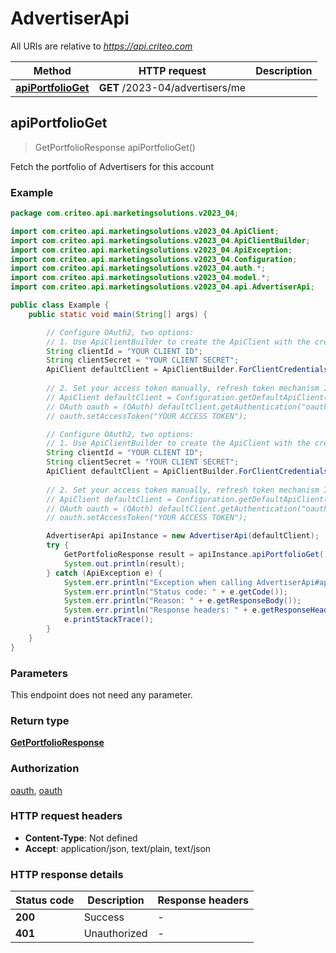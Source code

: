 # AdvertiserApi

All URIs are relative to *https://api.criteo.com*

| Method | HTTP request | Description |
|------------- | ------------- | -------------|
| [**apiPortfolioGet**](AdvertiserApi.md#apiPortfolioGet) | **GET** /2023-04/advertisers/me |  |



## apiPortfolioGet

> GetPortfolioResponse apiPortfolioGet()



Fetch the portfolio of Advertisers for this account

### Example

```java
package com.criteo.api.marketingsolutions.v2023_04;

import com.criteo.api.marketingsolutions.v2023_04.ApiClient;
import com.criteo.api.marketingsolutions.v2023_04.ApiClientBuilder;
import com.criteo.api.marketingsolutions.v2023_04.ApiException;
import com.criteo.api.marketingsolutions.v2023_04.Configuration;
import com.criteo.api.marketingsolutions.v2023_04.auth.*;
import com.criteo.api.marketingsolutions.v2023_04.model.*;
import com.criteo.api.marketingsolutions.v2023_04.api.AdvertiserApi;

public class Example {
    public static void main(String[] args) {

        // Configure OAuth2, two options:
        // 1. Use ApiClientBuilder to create the ApiClient with the credentials you want, refresh token mechanism IS handled for you 💚
        String clientId = "YOUR CLIENT ID";
        String clientSecret = "YOUR CLIENT SECRET";
        ApiClient defaultClient = ApiClientBuilder.ForClientCredentials(clientId, clientSecret);
        
        // 2. Set your access token manually, refresh token mechanism IS NOT handled by the client
        // ApiClient defaultClient = Configuration.getDefaultApiClient();
        // OAuth oauth = (OAuth) defaultClient.getAuthentication("oauth");
        // oauth.setAccessToken("YOUR ACCESS TOKEN");

        // Configure OAuth2, two options:
        // 1. Use ApiClientBuilder to create the ApiClient with the credentials you want, refresh token mechanism IS handled for you 💚
        String clientId = "YOUR CLIENT ID";
        String clientSecret = "YOUR CLIENT SECRET";
        ApiClient defaultClient = ApiClientBuilder.ForClientCredentials(clientId, clientSecret);
        
        // 2. Set your access token manually, refresh token mechanism IS NOT handled by the client
        // ApiClient defaultClient = Configuration.getDefaultApiClient();
        // OAuth oauth = (OAuth) defaultClient.getAuthentication("oauth");
        // oauth.setAccessToken("YOUR ACCESS TOKEN");

        AdvertiserApi apiInstance = new AdvertiserApi(defaultClient);
        try {
            GetPortfolioResponse result = apiInstance.apiPortfolioGet();
            System.out.println(result);
        } catch (ApiException e) {
            System.err.println("Exception when calling AdvertiserApi#apiPortfolioGet");
            System.err.println("Status code: " + e.getCode());
            System.err.println("Reason: " + e.getResponseBody());
            System.err.println("Response headers: " + e.getResponseHeaders());
            e.printStackTrace();
        }
    }
}
```

### Parameters

This endpoint does not need any parameter.

### Return type

[**GetPortfolioResponse**](GetPortfolioResponse.md)

### Authorization

[oauth](../README.md#oauth), [oauth](../README.md#oauth)

### HTTP request headers

- **Content-Type**: Not defined
- **Accept**: application/json, text/plain, text/json


### HTTP response details
| Status code | Description | Response headers |
|-------------|-------------|------------------|
| **200** | Success |  -  |
| **401** | Unauthorized |  -  |

